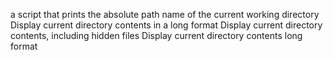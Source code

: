 a script that prints the absolute path name of the current working directory
Display current directory contents in a long format
Display current directory contents, including hidden files
Display current directory contents long format
